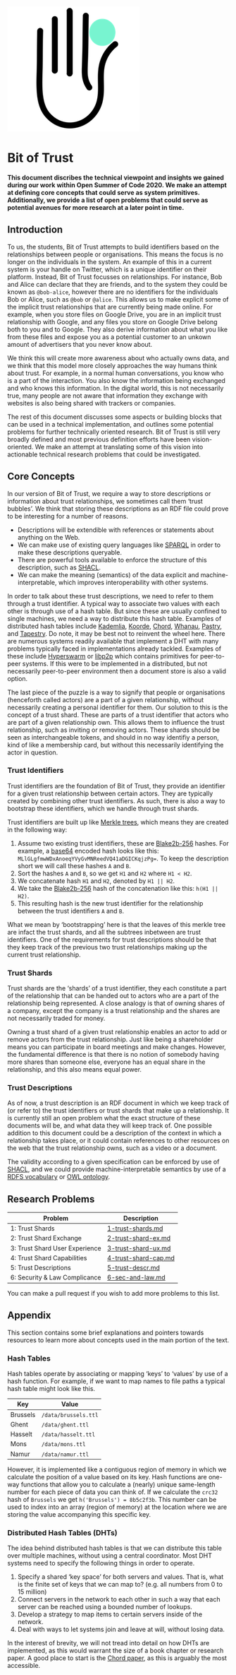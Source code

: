 ![Bit of Trust](https://raw.githubusercontent.com/oSoc20/bit-of-trust/master/img/bot.png)

# Bit of Trust

**This document discribes the technical viewpoint and insights we gained during our work within
Open Summer of Code 2020. We make an attempt at defining core concepts that could serve as system
primitives. Additionally, we provide a list of open problems that could serve as potential avenues
for more research at a later point in time.**

## Introduction

To us, the students, Bit of Trust attempts to build identifiers based on the relationships between
people or organisations. This means the focus is no longer on the individuals in the system. An
example of this in a current system is your handle on Twitter, which is a unique identifier on
their platform. Instead, Bit of Trust focusses on relationships. For instance, Bob and Alice
can declare that they are friends, and to the system they could be known as `@bob-alice`,
however there are no identifiers for the individuals Bob or Alice, such as `@bob` or `@alice`. This
allows us to make explicit some of the implicit trust relationships that are currently being made
online. For example, when you store files on Google Drive, you are in an implicit trust
relationship with Google, and any files you store on Google Drive belong both to you and to
Google. They also derive information about what you like from these files and expose you as a
potential customer to an unkown amount of advertisers that you never know about.

We think this will create more awareness about who actually owns data, and we think that this model
more closely approaches the way humans think about trust. For example, in a normal human
conversations, you know who is a part of the interaction. You also know the information being
exchanged and who knows this information. In the digital world, this is not necessarily true, many
people are not aware that information they exchange with websites is also being shared with
trackers or companies.

The rest of this document discusses some aspects or building blocks that can be used in a technical
implementation, and outlines some potential problems for further technically oriented research.
Bit of Trust is still very broadly defined and most previous definition efforts have been
vision-oriented. We make an attempt at translating some of this vision into actionable technical
research problems that could be investigated.

## Core Concepts

In our version of Bit of Trust, we require a way to store descriptions or information about trust
relationships, we sometimes call them ‘trust bubbles’. We think that storing these descriptions
as an RDF file could prove to be interesting for a number of reasons.

- Descriptions will be extendible with references or statements about anything on the Web.
- We can make use of existing query languages like
  [SPARQL](https://www.w3.org/TR/rdf-sparql-query/) in order to make these descriptions queryable.
- There are powerful tools available to enforce the structure of this description, such as
  [SHACL](https://www.w3.org/TR/shacl/).
- We can make the meaning (semantics) of the data explicit and machine-interpretable, which
  improves interoperability with other systems.

In order to talk about these trust descriptions, we need to refer to them through a trust
identifier. A typical way to associate two values with each other is through use of a hash table.
But since these are usually confined to single machines, we need a way to distribute this hash
table. Examples of distributed hash tables include
[Kademlia](https://pdos.csail.mit.edu/~petar/papers/maymounkov-kademlia-lncs.pdf),
[Koorde](https://www.ic.unicamp.br/~celio/peer2peer/debrujin-p2p/kaashoek03koorde.pdf),
[Chord](https://pdos.csail.mit.edu/papers/ton:chord/paper-ton.pdf),
[Whanau](https://pdos.csail.mit.edu/papers/whanau-nsdi10.pdf),
[Pastry](http://rowstron.azurewebsites.net/PAST/pastry.pdf), and
[Tapestry](https://www.srhea.net/papers/tapestry_jsac.pdf). Do note, it may be best not to reinvent
the wheel here. There are numerous systems readily available that implement a DHT with many
problems typically faced in implementations already tackled. Examples of these include
[Hyperswarm](https://github.com/hyperswarm/hyperswarm) or
[libp2p](https://github.com/libp2p/js-libp2p) which contains primitives for peer-to-peer
systems. If this were to be implemented in a distributed, but not necessarily peer-to-peer
environment then a document store is also a valid option.

The last piece of the puzzle is a way to signify that people or organisations (henceforth called
actors) are a part of a given relationship, without necessarily creating a personal identifier for
them. Our solution to this is the concept of a trust shard. These are parts of a trust identifier
that actors who are part of a given relationship own. This allows them to influence the trust
relationship, such as inviting or removing actors. These shards should be seen as interchangeable
tokens, and should in no way identifiy a person, kind of like a membership card, but without this
necessarily identifying the actor in question.

### Trust Identifiers

Trust identifiers are the foundation of Bit of Trust, they provide an identifier for a
given trust relationship between certain actors. They are typically created by combining other
trust identifiers. As such, there is also a way to bootstrap these identifiers, which we handle
through trust shards.

Trust identifiers are built up like [Merkle trees](https://en.wikipedia.org/wiki/Merkle_tree),
which means they are created in the following way:

1. Assume two existing trust identifiers, these are [Blake2b-256](https://blake2.net/) hashes. For
   example, a [base64](https://en.wikipedia.org/wiki/Base64) encoded hash looks like this:
   `MLlGLgfmwWDxAnoeqYVyGvMNReedVQ41aDGICKqjzPg=`. To keep the description short we will call these
   hashes `A` and `B`.
2. Sort the hashes `A` and `B`, so we get `H1` and `H2` where `H1 < H2`.
2. We concatenate hash `H1` and `H2`, denoted by `H1 || H2`.
3. We take the [Blake2b-256](https://blake2.net) hash of the concatenation like this: `h(H1 || H2)`.
4. This resulting hash is the new trust identifier for the relationship between the trust
   identifiers `A` and `B`.

What we mean by ‘bootstrapping’ here is that the leaves of this merkle tree are infact the trust
shards, and all the subtrees inbetween are trust identifiers. One of the requirements for trust
descriptions should be that they keep track of the previous two trust relationships making up the
current trust relationship.

### Trust Shards

Trust shards are the ‘shards’ of a trust identifier, they each constitute a part of the
relationship that can be handed out to actors who are a part of the relationship being represented.
A close analogy is that of owning shares of a company, except the company is a trust relationship
and the shares are not necessarily traded for money.

Owning a trust shard of a given trust relationship enables an actor to add or remove actors from
the trust relationship. Just like being a shareholder means you can participate in board meetings
and make changes. However, the fundamental difference is that there is no notion of somebody having
more shares than someone else, everyone has an equal share in the relationship, and this also means
equal power.

### Trust Descriptions

As of now, a trust description is an RDF document in which we keep track of (or refer to) the
trust identifiers or trust shards that make up a relationship. It is currently still an open
problem what the exact structure of these documents will be, and what data they will keep
track of. One possible addition to this document could be a description of the context in which a
relationship takes place, or it could contain references to other resources on the web that the
trust relationship owns, such as a video or a document.

The validity according to a given specification can be enforced by use of
[SHACL](https://www.w3.org/TR/shacl/), and we could provide machine-interpretable semantics by use
of a [RDFS vocabulary](https://www.w3.org/TR/rdf-schema/) or [OWL
ontology](https://www.w3.org/TR/owl2-overview/).

## Research Problems

| Problem                        | Description                                            |
| ------------------------------ | ------------------------------------------------------ |
| 1: Trust Shards                | [1-trust-shards.md](/problems/1-trust-shards.md)       |
| 2: Trust Shard Exchange        | [2-trust-shard-ex.md](/problems/2-trust-shard-ex.md)   |
| 3: Trust Shard User Experience | [3-trust-shard-ux.md](/problems/3-trust-shard-ux.md)   |
| 4: Trust Shard Capabilities    | [4-trust-shard-cap.md](/problems/4-trust-shard-cap.md) |
| 5: Trust Descriptions          | [5-trust-descr.md](/problems/5-trust-description.md)   |
| 6: Security & Law Complicance  | [6-sec-and-law.md](/problems/6-sec-and-law.md)         |

You can make a pull request if you wish to add more problems to this list.

## Appendix

This section contains some brief explanations and pointers towards resources to learn more about
concepts used in the main portion of the text.

### Hash Tables
Hash tables operate by associating or mapping ‘keys’ to ‘values’ by use of a hash function. For
example, if we want to map names to file paths a typical hash table might look like
this.

| Key      | Value                |
| -------- | -------------------- |
| Brussels | `/data/brussels.ttl` |
| Ghent    | `/data/ghent.ttl`    |
| Hasselt  | `/data/hasselt.ttl`  |
| Mons     | `/data/mons.ttl`     |
| Namur    | `/data/namur.ttl`    |

However, it is implemented like a contiguous region of memory in which we calculate the position
of a value based on its key. Hash functions are one-way functions that allow you to calculate a
(nearly) unique same-length number for each piece of data you can think of. If we calculate the
`crc32` hash of `Brussels` we get `h('Brussels') = 8b5c2f3b`. This number can be used to index into
an array (region of memory) at the location where we are storing the value accompanying this
specific key.

### Distributed Hash Tables (DHTs)
The idea behind distributed hash tables is that we can distribute this table over multiple
machines, without using a central coordinator. Most DHT systems need to specify the following
things in order to operate.
1. Specify a shared ‘key space’ for both servers and values. That is, what is the finite set of keys
   that we can map to? (e.g. all numbers from 0 to 15 million)
2. Connect servers in the network to each other in such a way that each server can be reached using
   a bounded number of lookups.
3. Develop a strategy to map items to certain servers inside of the network.
4. Deal with ways to let systems join and leave at will, without losing data.

In the interest of brevity, we will not tread into detail on how DHTs are implemented, as this
would warrant the size of a book chapter or research paper. A good place to start is the [Chord
paper](https://pdos.csail.mit.edu/papers/ton:chord/paper-ton.pdf), as this is arguably the most
accessible.

